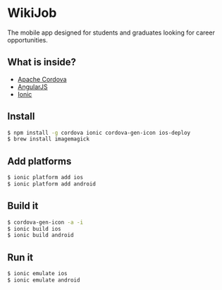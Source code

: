 WikiJob
=====================

The mobile app designed for students and graduates looking for career opportunities.

## What is inside?
* [Apache Cordova](http://cordova.apache.org)
* [AngularJS](https://angularjs.org)
* [Ionic](http://ionicframework.com)

## Install

```bash
$ npm install -g cordova ionic cordova-gen-icon ios-deploy
$ brew install imagemagick 
```

## Add platforms

```bash
$ ionic platform add ios
$ ionic platform add android
```

## Build it

```bash
$ cordova-gen-icon -a -i 
$ ionic build ios
$ ionic build android
```

## Run it

```bash
$ ionic emulate ios
$ ionic emulate android
```
